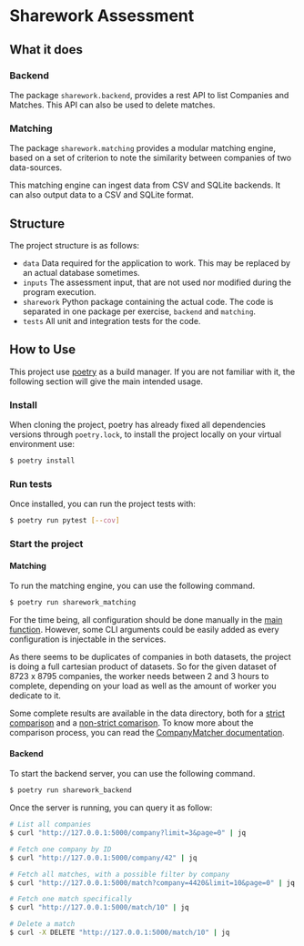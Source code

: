# Sharework Assessment

## What it does

### Backend

The package `sharework.backend`, provides a rest API to list Companies and Matches.
This API can also be used to delete matches.

### Matching

The package `sharework.matching` provides a modular matching engine, based on a set
of criterion to note the similarity between companies of two data-sources.

This matching engine can ingest data from CSV and SQLite backends.
It can also output data to a CSV and SQLite format.

## Structure

The project structure is as follows:

- `data`        Data required for the application to work. This may be replaced by an actual database sometimes.
- `inputs`      The assessment input, that are not used nor modified during the program execution.
- `sharework`   Python package containing the actual code. The code is separated in one package
                per exercise, `backend` and `matching`.
- `tests`       All unit and integration tests for the code.

## How to Use

This project use [poetry](https://python-poetry.org/) as a build manager.
If you are not familiar with it, the following section will give the main intended usage.

### Install

When cloning the project, poetry has already fixed all dependencies versions through
`poetry.lock`, to install the project locally on your virtual environment use:
```bash
$ poetry install
```

### Run tests

Once installed, you can run the project tests with:
```bash
$ poetry run pytest [--cov]
```

### Start the project

#### Matching

To run the matching engine, you can use the following command.
```bash
$ poetry run sharework_matching
```

For the time being, all configuration should be done manually in the 
[main function](sharework/matching/__init__.py).
However, some CLI arguments could be easily added as every configuration is injectable in the services.

As there seems to be duplicates of companies in both datasets, the project is doing a full cartesian product
of datasets.
So for the given dataset of 8723 x 8795 companies, the worker needs between 2 and 3 hours to complete,
depending on your load as well as the amount of worker you dedicate to it. 

Some complete results are available in the data directory,
both for a [strict comparison](data/out.csv.3h_fromcsv_strict) 
and a [non-strict comarison](data/out.csv.2h_fromcsv_notstrict).
To know more about the comparison process, you can read the [CompanyMatcher documentation](sharework/matching/matcher.py).

#### Backend


To start the backend server, you can use the following command.
```bash
$ poetry run sharework_backend
```

Once the server is running, you can query it as follow:
```bash
# List all companies
$ curl "http://127.0.0.1:5000/company?limit=3&page=0" | jq

# Fetch one company by ID
$ curl "http://127.0.0.1:5000/company/42" | jq

# Fetch all matches, with a possible filter by company
$ curl "http://127.0.0.1:5000/match?company=4420&limit=10&page=0" | jq

# Fetch one match specifically
$ curl "http://127.0.0.1:5000/match/10" | jq

# Delete a match
$ curl -X DELETE "http://127.0.0.1:5000/match/10" | jq
```